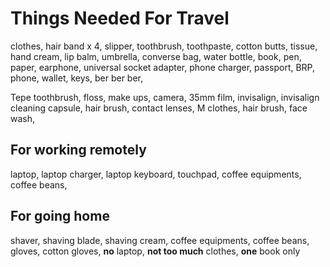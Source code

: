 # Things Needed For Travel

clothes, hair band x 4, slipper, toothbrush, toothpaste,
cotton butts, tissue,
hand cream, lip balm, umbrella, converse bag,
water bottle,
book, pen, paper,
earphone, universal socket adapter, phone charger,
passport, BRP, phone, wallet, keys,
ber ber ber,

Tepe toothbrush, floss, make ups, camera, 35mm film, invisalign, invisalign
cleaning capsule, hair brush, contact lenses, M clothes, hair brush,
face wash,

## For working remotely

laptop, laptop charger, laptop keyboard, touchpad,
coffee equipments, coffee beans,

## For going home

shaver, shaving blade, shaving cream,
coffee equipments, coffee beans,
gloves, cotton gloves,
**no** laptop, **not too much** clothes, **one** book only
